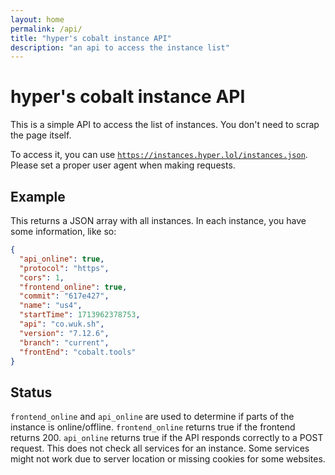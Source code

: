 ```yaml
---
layout: home
permalink: /api/
title: "hyper's cobalt instance API"
description: "an api to access the instance list"
---
```

# hyper's cobalt instance API
This is a simple API to access the list of instances. You don't need to scrap the page itself.

To access it, you can use <code>https://instances.hyper.lol/instances.json</code>. Please set a proper user agent when making requests.

## Example
This returns a JSON array with all instances. In each instance, you have some information, like so:
```json
{
  "api_online": true,
  "protocol": "https",
  "cors": 1,
  "frontend_online": true,
  "commit": "617e427",
  "name": "us4",
  "startTime": 1713962378753,
  "api": "co.wuk.sh",
  "version": "7.12.6",
  "branch": "current",
  "frontEnd": "cobalt.tools"
}
```

## Status
`frontend_online` and `api_online` are used to determine if parts of the instance is online/offline. `frontend_online` returns true if the frontend returns 200. `api_online` returns true if the API responds correctly to a POST request. This does not check all services for an instance. Some services might not work due to server location or missing cookies for some websites.